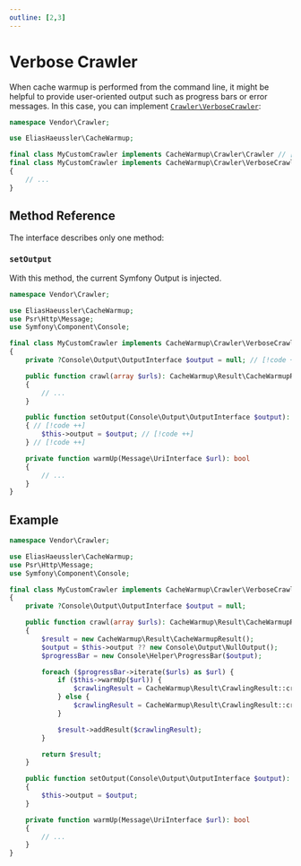```yaml
---
outline: [2,3]
---
```


# Verbose Crawler <Badge type="tip" text="0.2.0+" />

When cache warmup is performed from the command line, it might
be helpful to provide user-oriented output such as progress bars
or error messages. In this case, you can implement
[`Crawler\VerboseCrawler`](../../src/Crawler/VerboseCrawler.php):

```php
namespace Vendor\Crawler;

use EliasHaeussler\CacheWarmup;

final class MyCustomCrawler implements CacheWarmup\Crawler\Crawler // [!code --]
final class MyCustomCrawler implements CacheWarmup\Crawler\VerboseCrawler // [!code ++]
{
    // ...
}
```

## Method Reference

The interface describes only one method:

### `setOutput`

With this method, the current Symfony Output is injected.

```php
namespace Vendor\Crawler;

use EliasHaeussler\CacheWarmup;
use Psr\Http\Message;
use Symfony\Component\Console;

final class MyCustomCrawler implements CacheWarmup\Crawler\VerboseCrawler
{
    private ?Console\Output\OutputInterface $output = null; // [!code ++]

    public function crawl(array $urls): CacheWarmup\Result\CacheWarmupResult
    {
        // ...
    }

    public function setOutput(Console\Output\OutputInterface $output): void // [!code ++]
    { // [!code ++]
        $this->output = $output; // [!code ++]
    } // [!code ++]

    private function warmUp(Message\UriInterface $url): bool
    {
        // ...
    }
}
```

## Example

```php {9,14-15,17,30-33}
namespace Vendor\Crawler;

use EliasHaeussler\CacheWarmup;
use Psr\Http\Message;
use Symfony\Component\Console;

final class MyCustomCrawler implements CacheWarmup\Crawler\VerboseCrawler
{
    private ?Console\Output\OutputInterface $output = null;

    public function crawl(array $urls): CacheWarmup\Result\CacheWarmupResult
    {
        $result = new CacheWarmup\Result\CacheWarmupResult();
        $output = $this->output ?? new Console\Output\NullOutput();
        $progressBar = new Console\Helper\ProgressBar($output);

        foreach ($progressBar->iterate($urls) as $url) {
            if ($this->warmUp($url)) {
                $crawlingResult = CacheWarmup\Result\CrawlingResult::createSuccessful($url);
            } else {
                $crawlingResult = CacheWarmup\Result\CrawlingResult::createFailed($url);
            }

            $result->addResult($crawlingResult);
        }

        return $result;
    }

    public function setOutput(Console\Output\OutputInterface $output): void
    {
        $this->output = $output;
    }

    private function warmUp(Message\UriInterface $url): bool
    {
        // ...
    }
}
```
